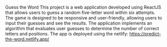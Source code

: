 Guess the Word
This project is a web application developed using ReactJS that allows users to guess a random five-letter word within six attempts. The game is designed to be responsive and user-friendly, allowing users to input their guesses and see the results. The application implements an algorithm that evaluates user guesses to determine the number of correct letters and positions.
The app is deployed using the netlify: https://predict-the-word.netlify.app/
